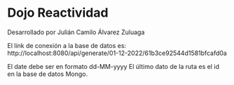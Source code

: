 # Dojo Reactividad

Desarrollado por Julián Camilo Álvarez Zuluaga

El link de conexión a la base de datos es: http://localhost:8080/api/generate/01-12-2022/61b3ce92544d1581bfcafd0a

El date debe ser en formato dd-MM-yyyy
El último dato de la ruta es el id en la base de datos Mongo.